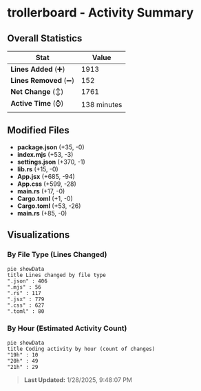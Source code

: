 # trollerboard - Activity Summary 

## Overall Statistics

| Stat                   | Value                                                             |
| ---------------------- | ----------------------------------------------------------------- |
| **Lines Added** (➕)   | 1913                                          |
| **Lines Removed** (➖) | 152                                        |
| **Net Change** (↕)    | 1761                |
| **Active Time** (⌚)   | 138 minutes |


## Modified Files
- **package.json** (+35, -0)
- **index.mjs** (+53, -3)
- **settings.json** (+370, -1)
- **lib.rs** (+15, -0)
- **App.jsx** (+685, -94)
- **App.css** (+599, -28)
- **main.rs** (+17, -0)
- **Cargo.toml** (+1, -0)
- **Cargo.toml** (+53, -26)
- **main.rs** (+85, -0)

## Visualizations

### By File Type (Lines Changed)

```mermaid
pie showData
title Lines changed by file type
".json" : 406
".mjs" : 56
".rs" : 117
".jsx" : 779
".css" : 627
".toml" : 80
```

### By Hour (Estimated Activity Count)

```mermaid
pie showData
title Coding activity by hour (count of changes)
"19h" : 10
"20h" : 49
"21h" : 29
```


> **Last Updated:** 1/28/2025, 9:48:07 PM